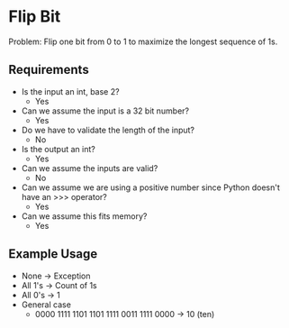 # Flip Bit

Problem: Flip one bit from 0 to 1 to maximize the longest sequence of 1s.

## Requirements

- Is the input an int, base 2?
  - Yes
- Can we assume the input is a 32 bit number?
  - Yes
- Do we have to validate the length of the input?
  - No
- Is the output an int?
  - Yes
- Can we assume the inputs are valid?
  - No
- Can we assume we are using a positive number since Python doesn't have an >>> operator?
  - Yes
- Can we assume this fits memory?
  - Yes

## Example Usage

- None -> Exception
- All 1's -> Count of 1s
- All 0's -> 1
- General case
  - 0000 1111 1101 1101 1111 0011 1111 0000 -> 10 (ten)
